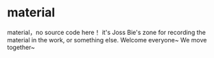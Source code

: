 # material
material，no source code here！
it's Joss Bie's zone for recording the material in the work, or something else.
Welcome everyone~ We move together~

